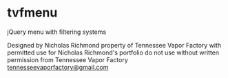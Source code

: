 # tvfmenu
jQuery menu with filtering systems

Designed by Nicholas Richmond
property of Tennessee Vapor Factory with permitted use for Nicholas Richmond's portfolio
do not use without written permission from Tennessee Vapor Factory tennesseevaporfactory@gmail.com
